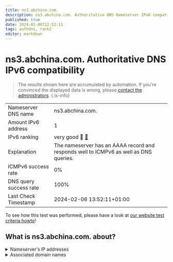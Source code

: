 ```yaml
---
title: ns3.abchina.com.
description: ns3.abchina.com. Authoritative DNS Nameserver IPv6 compatibility
published: true
date: 2024-02-06T12:52:11
tags: authdns, rank2
editor: markdown
---
```


# ns3.abchina.com. Authoritative DNS IPv6 compatibility

> The results shown here are accumulated by automation. If you're convinced the displayed data is wrong, please [contact the administrators](/howto/chat). 
{.is-info}




|   |   |
| - | - |
| Nameserver DNS name | ns3.abchina.com.
| Amount IPv6 address | 1
| IPv6 ranking | very good :2nd_place_medal: [🔗](/howto/ranking) |
| Explanation | The nameserver has an AAAA record and responds well to ICMPv6 as well as DNS queries. |
| ICMPv6 success rate | 0%|
| DNS query success rate | 100% |
| Last Check Timestamp | 2024-02-06 13:52:11+01:00 |

To see how this test was performed, please have a look at [our website test criteria howto](/howto/testcriteria/authdns)!


## What is ns3.abchina.com. about?




<details>
<summary>Nameserver's IP addresses</summary>

240e:e5:8e00:8::7

</details>



<details>
<summary>Associated domain names</summary>

www.abchina.com

</details>
